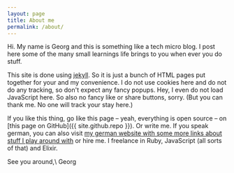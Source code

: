 ```yaml
---
layout: page
title: About me
permalink: /about/
---
```


Hi. My name is Georg and this is something like a tech micro blog. I post here some of the many small learnings life brings to you when ever you do stuff.


This site is done using [jekyll](https://github.com/jekyll/jekyll). So it is just a bunch of HTML pages put together for your and my convenience. I do not use cookies here and do not do any tracking, so don't expect any fancy popups. Hey, I even do not load JavaScript here. So also no fancy like or share buttons, sorry. (But you can thank me. No one will track your stay here.)

If you like this thing, go like this page – yeah, everything is open source – on [this page on GitHub]({{ site.github.repo }}). Or write me. If you speak german, you can also visit [my german website with some more links about stuff I play around with](http://www.tavonius.de) or hire me. I freelance in Ruby, JavaScript (all sorts of that) and Elixir.

See you around,\\
Georg
